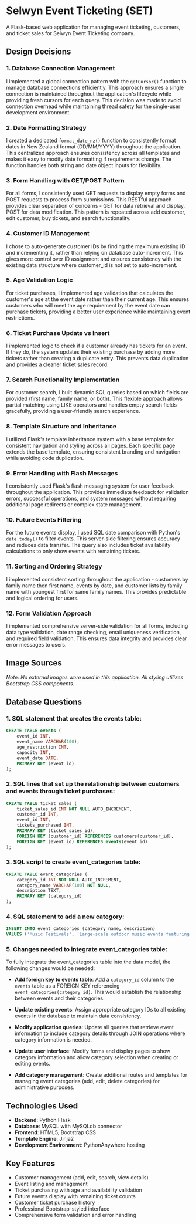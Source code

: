 # Selwyn Event Ticketing (SET)

A Flask-based web application for managing event ticketing, customers, and ticket sales for Selwyn Event Ticketing company.

## Design Decisions

### 1. Database Connection Management
I implemented a global connection pattern with the `getCursor()` function to manage database connections efficiently. This approach ensures a single connection is maintained throughout the application's lifecycle while providing fresh cursors for each query. This decision was made to avoid connection overhead while maintaining thread safety for the single-user development environment.

### 2. Date Formatting Strategy
I created a dedicated `format_date_nz()` function to consistently format dates in New Zealand format (DD/MM/YYYY) throughout the application. This centralized approach ensures consistency across all templates and makes it easy to modify date formatting if requirements change. The function handles both string and date object inputs for flexibility.

### 3. Form Handling with GET/POST Pattern
For all forms, I consistently used GET requests to display empty forms and POST requests to process form submissions. This RESTful approach provides clear separation of concerns - GET for data retrieval and display, POST for data modification. This pattern is repeated across add customer, edit customer, buy tickets, and search functionality.

### 4. Customer ID Management
I chose to auto-generate customer IDs by finding the maximum existing ID and incrementing it, rather than relying on database auto-increment. This gives more control over ID assignment and ensures consistency with the existing data structure where customer_id is not set to auto-increment.

### 5. Age Validation Logic
For ticket purchases, I implemented age validation that calculates the customer's age at the event date rather than their current age. This ensures customers who will meet the age requirement by the event date can purchase tickets, providing a better user experience while maintaining event restrictions.

### 6. Ticket Purchase Update vs Insert
I implemented logic to check if a customer already has tickets for an event. If they do, the system updates their existing purchase by adding more tickets rather than creating a duplicate entry. This prevents data duplication and provides a cleaner ticket sales record.

### 7. Search Functionality Implementation
For customer search, I built dynamic SQL queries based on which fields are provided (first name, family name, or both). This flexible approach allows partial matching using LIKE operators and handles empty search fields gracefully, providing a user-friendly search experience.

### 8. Template Structure and Inheritance
I utilized Flask's template inheritance system with a base template for consistent navigation and styling across all pages. Each specific page extends the base template, ensuring consistent branding and navigation while avoiding code duplication.

### 9. Error Handling with Flash Messages
I consistently used Flask's flash messaging system for user feedback throughout the application. This provides immediate feedback for validation errors, successful operations, and system messages without requiring additional page redirects or complex state management.

### 10. Future Events Filtering
For the future events display, I used SQL date comparison with Python's `date.today()` to filter events. This server-side filtering ensures accuracy and reduces data transfer. The query also includes ticket availability calculations to only show events with remaining tickets.

### 11. Sorting and Ordering Strategy
I implemented consistent sorting throughout the application - customers by family name then first name, events by date, and customer lists by family name with youngest first for same family names. This provides predictable and logical ordering for users.

### 12. Form Validation Approach
I implemented comprehensive server-side validation for all forms, including data type validation, date range checking, email uniqueness verification, and required field validation. This ensures data integrity and provides clear error messages to users.

## Image Sources

*Note: No external images were used in this application. All styling utilizes Bootstrap CSS components.*

## Database Questions

### 1. SQL statement that creates the events table:

```sql
CREATE TABLE events (
    event_id INT,
    event_name VARCHAR(100),
    age_restriction INT,
    capacity INT,
    event_date DATE,
    PRIMARY KEY (event_id)
);
```

### 2. SQL lines that set up the relationship between customers and events through ticket purchases:

```sql
CREATE TABLE ticket_sales (
    ticket_sales_id INT NOT NULL AUTO_INCREMENT,
    customer_id INT,
    event_id INT,
    tickets_purchased INT,
    PRIMARY KEY (ticket_sales_id),
    FOREIGN KEY (customer_id) REFERENCES customers(customer_id),
    FOREIGN KEY (event_id) REFERENCES events(event_id)
);
```

### 3. SQL script to create event_categories table:

```sql
CREATE TABLE event_categories (
    category_id INT NOT NULL AUTO_INCREMENT,
    category_name VARCHAR(100) NOT NULL,
    description TEXT,
    PRIMARY KEY (category_id)
);
```

### 4. SQL statement to add a new category:

```sql
INSERT INTO event_categories (category_name, description)
VALUES ('Music Festivals', 'Large-scale outdoor music events featuring multiple artists and stages');
```

### 5. Changes needed to integrate event_categories table:

To fully integrate the event_categories table into the data model, the following changes would be needed:

- **Add foreign key to events table**: Add a `category_id` column to the `events` table as a FOREIGN KEY referencing `event_categories(category_id)`. This would establish the relationship between events and their categories.

- **Update existing events**: Assign appropriate category IDs to all existing events in the database to maintain data consistency.

- **Modify application queries**: Update all queries that retrieve event information to include category details through JOIN operations where category information is needed.

- **Update user interface**: Modify forms and display pages to show category information and allow category selection when creating or editing events.

- **Add category management**: Create additional routes and templates for managing event categories (add, edit, delete categories) for administrative purposes.

## Technologies Used

- **Backend**: Python Flask
- **Database**: MySQL with MySQLdb connector
- **Frontend**: HTML5, Bootstrap CSS
- **Template Engine**: Jinja2
- **Development Environment**: PythonAnywhere hosting

## Key Features

- Customer management (add, edit, search, view details)
- Event listing and management
- Ticket purchasing with age and availability validation
- Future events display with remaining ticket counts
- Customer ticket purchase history
- Professional Bootstrap-styled interface
- Comprehensive form validation and error handling